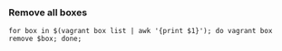 ### Remove all boxes
`for box in $(vagrant box list | awk '{print $1}'); do vagrant box remove $box; done;`
